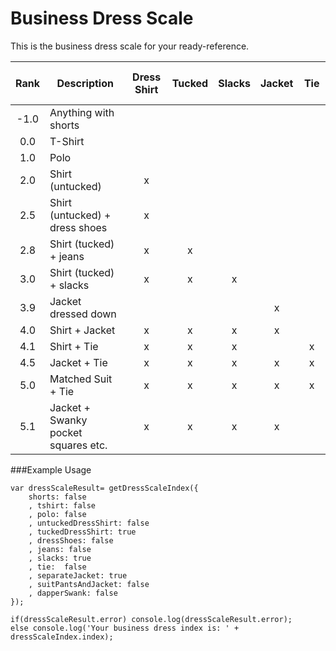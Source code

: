 # Business Dress Scale

This is the business dress scale for your ready-reference.


Rank | Description | Dress Shirt | Tucked | Slacks | Jacket | &nbsp;&nbsp;  Tie &nbsp;&nbsp;  
:---: | --- | :---: |:---: |:---: |:---: |:---: |
-1.0 | Anything with shorts | | | | | 
0.0 | T-Shirt | | | | | 
1.0 | Polo | | | | | 
2.0 | Shirt (untucked) |x| | | | 
2.5 | Shirt (untucked) + dress shoes |x| | | | 
2.8 | Shirt (tucked) + jeans |x|x| | | 
3.0 | Shirt (tucked) + slacks |x|x|x| | 
3.9 | Jacket dressed down  | | | |x| 
4.0 | Shirt + Jacket |x|x|x|x| 
4.1 | Shirt + Tie |x|x|x| |x
4.5 | Jacket + Tie |x|x|x|x|x
5.0  | Matched Suit + Tie |x|x|x|x|x
5.1  | Jacket + Swanky pocket squares etc. |x|x|x|x| 


###Example Usage


```
var dressScaleResult= getDressScaleIndex({
    shorts: false
    , tshirt: false
    , polo: false
    , untuckedDressShirt: false
    , tuckedDressShirt: true
    , dressShoes: false
    , jeans: false
    , slacks: true
    , tie:  false
    , separateJacket: true
    , suitPantsAndJacket: false
    , dapperSwank: false
});

if(dressScaleResult.error) console.log(dressScaleResult.error);
else console.log('Your business dress index is: ' + dressScaleIndex.index);
```
